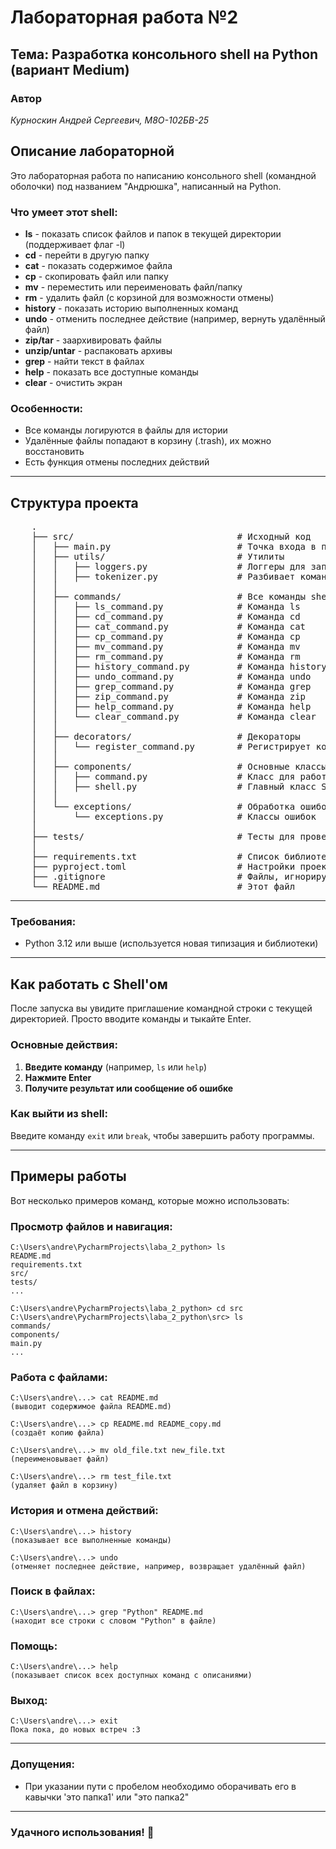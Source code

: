 # Лабораторная работа №2

## Тема: Разработка консольного shell на Python (вариант Medium)

### Автор

*Курноскин Андрей Сергеевич, М8О-102БВ-25*

## Описание лабораторной

Это лабораторная работа по написанию консольного shell (командной оболочки) под названием "Андрюшка", написанный на Python.

### Что умеет этот shell:

- **ls** - показать список файлов и папок в текущей директории (поддерживает флаг -l)
- **cd** - перейти в другую папку 
- **cat** - показать содержимое файла
- **cp** - скопировать файл или папку
- **mv** - переместить или переименовать файл/папку
- **rm** - удалить файл (с корзиной для возможности отмены)
- **history** - показать историю выполненных команд
- **undo** - отменить последнее действие (например, вернуть удалённый файл)
- **zip/tar** - заархивировать файлы
- **unzip/untar** - распаковать архивы
- **grep** - найти текст в файлах
- **help** - показать все доступные команды
- **clear** - очистить экран

### Особенности:

- Все команды логируются в файлы для истории
- Удалённые файлы попадают в корзину (.trash), их можно восстановить
- Есть функция отмены последних действий

---

## Структура проекта

 <pre>
    .
    ├── src/                               # Исходный код
    │   ├── main.py                        # Точка входа в программу
    │   ├── utils/                         # Утилиты
    │   │   ├── loggers.py                 # Логгеры для записи действий
    │   │   ├── tokenizer.py               # Разбивает команду на части
    │   │ 
    │   ├── commands/                      # Все команды shell
    │   │   ├── ls_command.py              # Команда ls
    │   │   ├── cd_command.py              # Команда cd
    │   │   ├── cat_command.py             # Команда cat
    │   │   ├── cp_command.py              # Команда cp
    │   │   ├── mv_command.py              # Команда mv
    │   │   ├── rm_command.py              # Команда rm
    │   │   ├── history_command.py         # Команда history
    │   │   ├── undo_command.py            # Команда undo
    │   │   ├── grep_command.py            # Команда grep
    │   │   ├── zip_command.py             # Команда zip
    │   │   ├── help_command.py            # Команда help
    │   │   └── clear_command.py           # Команда clear
    │   │
    │   ├── decorators/                    # Декораторы
    │   │   └── register_command.py        # Регистрирует команды
    │   │   
    │   ├── components/                    # Основные классы
    │   │   ├── command.py                 # Класс для работы с командами
    │   │   ├── shell.py                   # Главный класс Shell
    │   │ 
    │   └── exceptions/                    # Обработка ошибок
    │       └── exceptions.py              # Классы ошибок
    │  
    ├── tests/                             # Тесты для проверки работы
    │
    ├── requirements.txt                   # Список библиотек
    ├── pyproject.toml                     # Настройки проекта
    ├── .gitignore                         # Файлы, игнорируемые git
    └── README.md                          # Этот файл
</pre>

---

### Требования:
- Python 3.12 или выше (используется новая типизация и библиотеки)

---

## Как работать с Shell'ом

После запуска вы увидите приглашение командной строки с текущей директорией. Просто вводите команды и тыкайте Enter.

### Основные действия:

1. **Введите команду** (например, `ls` или `help`)
2. **Нажмите Enter**
3. **Получите результат или сообщение об ошибке** 

### Как выйти из shell:

Введите команду `exit` или `break`, чтобы завершить работу программы.

---

## Примеры работы

Вот несколько примеров команд, которые можно использовать:

### Просмотр файлов и навигация:

```
C:\Users\andre\PycharmProjects\laba_2_python> ls
README.md
requirements.txt
src/
tests/
...

C:\Users\andre\PycharmProjects\laba_2_python> cd src
C:\Users\andre\PycharmProjects\laba_2_python\src> ls
commands/
components/
main.py
...
```

### Работа с файлами:

```
C:\Users\andre\...> cat README.md
(выводит содержимое файла README.md)

C:\Users\andre\...> cp README.md README_copy.md
(создаёт копию файла)

C:\Users\andre\...> mv old_file.txt new_file.txt
(переименовывает файл)

C:\Users\andre\...> rm test_file.txt
(удаляет файл в корзину)
```

### История и отмена действий:

```
C:\Users\andre\...> history
(показывает все выполненные команды)

C:\Users\andre\...> undo
(отменяет последнее действие, например, возвращает удалённый файл)
```

### Поиск в файлах:

```
C:\Users\andre\...> grep "Python" README.md
(находит все строки с словом "Python" в файле)
```

### Помощь:

```
C:\Users\andre\...> help
(показывает список всех доступных команд с описаниями)
```

### Выход:

```
C:\Users\andre\...> exit
Пока пока, до новых встреч :3
```

---

### Допущения:

- При указании пути с пробелом необходимо оборачивать его в кавычки 'это папка1' или "это папка2"
 
---

### Удачного использования! 🚀
